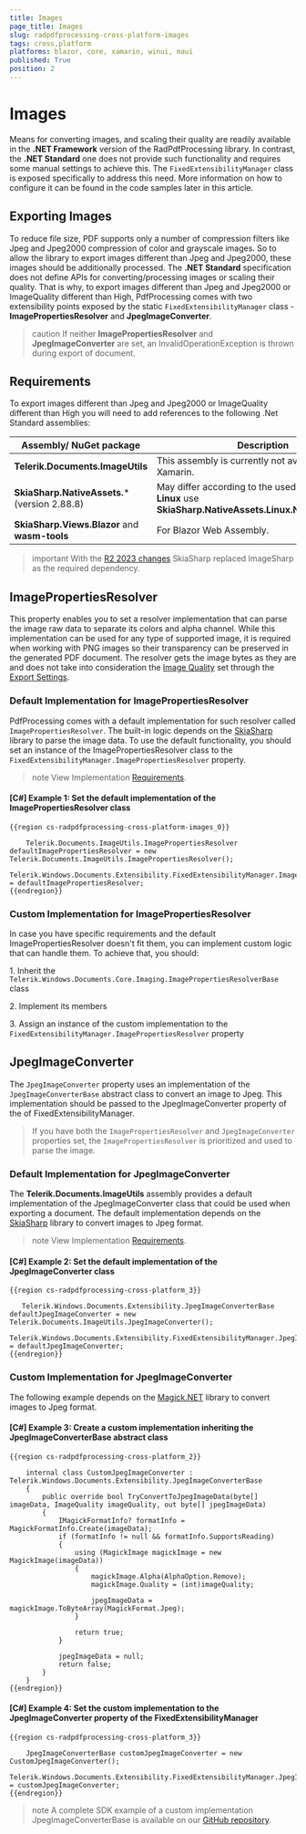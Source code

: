 ```yaml
---
title: Images
page_title: Images
slug: radpdfprocessing-cross-platform-images
tags: cross,platform
platforms: blazor, core, xamarin, winui, maui
published: True
position: 2
---
```


# Images

Means for converting images, and scaling their quality are readily available in the **.NET Framework** version of the RadPdfProcessing library. In contrast, the **.NET Standard** one does not provide such functionality and requires some manual settings to achieve this. The `FixedExtensibilityManager` class is exposed specifically to address this need. 
More information on how to configure it can be found in the code samples later in this article.

## Exporting Images

To reduce file size, PDF supports only a number of compression filters like Jpeg and Jpeg2000 compression of color and grayscale images. So to allow the library to export images different than Jpeg and Jpeg2000, these images should be additionally processed. The **.NET Standard** specification does not define APIs for converting/processing images or scaling their quality. That is why, to export images different than Jpeg and Jpeg2000 or ImageQuality different than High, PdfProcessing comes with two extensibility points exposed by the static `FixedExtensibilityManager` class - **ImagePropertiesResolver** and **JpegImageConverter**.

>caution If neither **ImagePropertiesResolver** and **JpegImageConverter** are set, an InvalidOperationException is thrown during export of document.

## Requirements

To export images different than Jpeg and Jpeg2000 or ImageQuality different than High you will need to add references to the following .Net Standard assemblies:

|Assembly/ NuGet package|Description|
|----|----|
|**Telerik.Documents.ImageUtils**|This assembly is currently not available in UI for Xamarin.|
|**SkiaSharp.NativeAssets.*** (version 2.88.8)|May differ according to the used platform. For **Linux** use <b>SkiaSharp.NativeAssets.Linux.NoDependencies|
|**SkiaSharp.Views.Blazor** and **wasm-tools**|For Blazor Web Assembly.|

>important With the [R2 2023 changes](https://docs.telerik.com/devtools/document-processing/libraries/radpdfprocessing/changes-and-backward-compatibility/backward-compatibility#whats-different-in-2023-r2) SkiaSharp replaced ImageSharp as the required dependency.

## ImagePropertiesResolver 

This property enables you to set a resolver implementation that can parse the image raw data to separate its colors and alpha channel. While this implementation can be used for any type of supported image, it is required when working with PNG images so their transparency can be preserved in the generated PDF document. The resolver gets the image bytes as they are and does not take into consideration the [Image Quality](https://docs.telerik.com/devtools/document-processing/libraries/radpdfprocessing/formats-and-conversion/pdf/pdfformatprovider/settings#imagequality) set through the [Export Settings](https://docs.telerik.com/devtools/document-processing/libraries/radpdfprocessing/formats-and-conversion/pdf/pdfformatprovider/settings#export-settings).

### Default Implementation for ImagePropertiesResolver

PdfProcessing comes with a default implementation for such resolver called `ImagePropertiesResolver`. The built-in logic depends on the [SkiaSharp](https://www.nuget.org/packages/SkiaSharp/) library to parse the image data. To use the default functionality, you should set an instance of the ImagePropertiesResolver class to the `FixedExtensibilityManager.ImagePropertiesResolver` property.

>note View Implementation [Requirements](#requirements).

#### **[C#] Example 1: Set the default implementation of the ImagePropertiesResolver class**
    {{region cs-radpdfprocessing-cross-platform-images_0}}

        Telerik.Documents.ImageUtils.ImagePropertiesResolver defaultImagePropertiesResolver = new Telerik.Documents.ImageUtils.ImagePropertiesResolver();
        Telerik.Windows.Documents.Extensibility.FixedExtensibilityManager.ImagePropertiesResolver = defaultImagePropertiesResolver;
    {{endregion}}

### Custom Implementation for ImagePropertiesResolver

In case you have specific requirements and the default ImagePropertiesResolver doesn't fit them, you can implement custom logic that can handle them. To achieve that, you should:

1\. Inherit the `Telerik.Windows.Documents.Core.Imaging.ImagePropertiesResolverBase` class
   
2\. Implement its members
   
3\. Assign an instance of the custom implementation to the `FixedExtensibilityManager.ImagePropertiesResolver` property 

## JpegImageConverter 

The `JpegImageConverter` property uses an implementation of the `JpegImageConverterBase` abstract class to convert an image to Jpeg. This implementation should be passed to the JpegImageConverter property of the of FixedExtensibilityManager.
       
> If you have both the `ImagePropertiesResolver` and `JpegImageConverter` properties set, the `ImagePropertiesResolver` is prioritized and used to parse the image.

### Default Implementation for JpegImageConverter

The **Telerik.Documents.ImageUtils** assembly provides a default implementation of the JpegImageConverter class that could be used when exporting a document. The default implementation depends on the [SkiaSharp](https://www.nuget.org/packages/SkiaSharp/) library to convert images to Jpeg format.

>note View Implementation [Requirements](#requirements).

#### **[C#] Example 2: Set the default implementation of the JpegImageConverter class**
    {{region cs-radpdfprocessing-cross-platform_3}}

       Telerik.Windows.Documents.Extensibility.JpegImageConverterBase defaultJpegImageConverter = new Telerik.Documents.ImageUtils.JpegImageConverter();
       Telerik.Windows.Documents.Extensibility.FixedExtensibilityManager.JpegImageConverter = defaultJpegImageConverter;
    {{endregion}}

### Custom Implementation for JpegImageConverter

The following example depends on the [Magick.NET](https://www.nuget.org/packages/Magick.NET-Q16-AnyCPU/) library to convert images to Jpeg format.
    
#### **[C#] Example 3: Create a custom implementation inheriting the JpegImageConverterBase abstract class**
    {{region cs-radpdfprocessing-cross-platform_2}}

        internal class CustomJpegImageConverter : Telerik.Windows.Documents.Extensibility.JpegImageConverterBase
        {
            public override bool TryConvertToJpegImageData(byte[] imageData, ImageQuality imageQuality, out byte[] jpegImageData)
            {
                IMagickFormatInfo? formatInfo = MagickFormatInfo.Create(imageData);
                if (formatInfo != null && formatInfo.SupportsReading)
                {
                    using (MagickImage magickImage = new MagickImage(imageData))
                    {
                        magickImage.Alpha(AlphaOption.Remove);
                        magickImage.Quality = (int)imageQuality;

                        jpegImageData = magickImage.ToByteArray(MagickFormat.Jpeg);
                    }

                    return true;
                }

                jpegImageData = null;
                return false;
            }
        }
    {{endregion}}
    
#### **[C#] Example 4: Set the custom implementation to the JpegImageConverter property of the FixedExtensibilityManager**
    {{region cs-radpdfprocessing-cross-platform_3}}
    
        JpegImageConverterBase customJpegImageConverter = new CustomJpegImageConverter();
        Telerik.Windows.Documents.Extensibility.FixedExtensibilityManager.JpegImageConverter = customJpegImageConverter;
    {{endregion}}


>note A complete SDK example of a custom implementation JpegImageConverterBase is available on our [GitHub repository](https://github.com/telerik/document-processing-sdk/tree/master/PdfProcessing/CustomJpegImageConverter).

